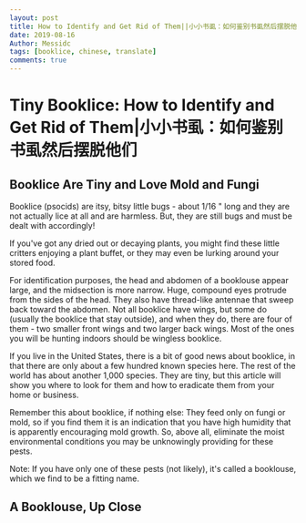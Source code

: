```yaml
---
layout: post
title: How to Identify and Get Rid of Them||小小书虱：如何鉴别书虱然后摆脱他们
date: 2019-08-16
Author: Messidc
tags: [booklice, chinese, translate]
comments: true
---
```

# Tiny Booklice: How to Identify and Get Rid of Them|小小书虱：如何鉴别书虱然后摆脱他们

## Booklice Are Tiny and Love Mold and Fungi
Booklice (psocids) are itsy, bitsy little bugs - about 1/16 " long and they are not actually lice at all and are harmless. But, they are still bugs and must be dealt with accordingly!

If you've got any dried out or decaying plants, you might find these little critters enjoying a plant buffet, or they may even be lurking around your stored food.

For identification purposes, the head and abdomen of a booklouse appear large, and the midsection is more narrow. Huge, compound eyes protrude from the sides of the head. They also have thread-like antennae that sweep back toward the abdomen. Not all booklice have wings, but some do (usually the booklice that stay outside), and when they do, there are four of them - two smaller front wings and two larger back wings. Most of the ones you will be hunting indoors should be wingless booklice.

If you live in the United States, there is a bit of good news about booklice, in that there are only about a few hundred known species here. The rest of the world has about another 1,000 species. They are tiny, but this article will show you where to look for them and how to eradicate them from your home or business.

Remember this about booklice, if nothing else: They feed only on fungi or mold, so if you find them it is an indication that you have high humidity that is apparently encouraging mold growth. So, above all, eliminate the moist environmental conditions you may be unknowingly providing for these pests.

Note: If you have only one of these pests (not likely), it's called a booklouse, which we find to be a fitting name.

<!-- more -->

## A Booklouse, Up Close